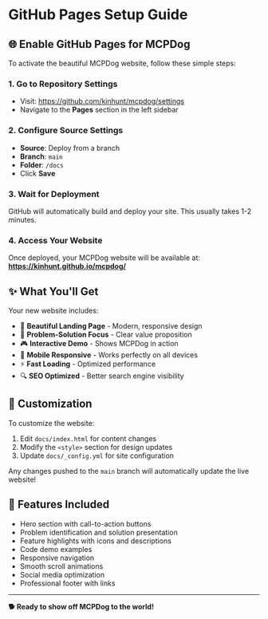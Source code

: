 # GitHub Pages Setup Guide

## 🌐 Enable GitHub Pages for MCPDog

To activate the beautiful MCPDog website, follow these simple steps:

### 1. Go to Repository Settings
- Visit: https://github.com/kinhunt/mcpdog/settings
- Navigate to the **Pages** section in the left sidebar

### 2. Configure Source Settings
- **Source**: Deploy from a branch
- **Branch**: `main`
- **Folder**: `/docs`
- Click **Save**

### 3. Wait for Deployment
GitHub will automatically build and deploy your site. This usually takes 1-2 minutes.

### 4. Access Your Website
Once deployed, your MCPDog website will be available at:
**https://kinhunt.github.io/mcpdog/**

## ✨ What You'll Get

Your new website includes:

- 🎨 **Beautiful Landing Page** - Modern, responsive design
- 🤔 **Problem-Solution Focus** - Clear value proposition
- 🎮 **Interactive Demo** - Shows MCPDog in action
- 📱 **Mobile Responsive** - Works perfectly on all devices
- ⚡ **Fast Loading** - Optimized performance
- 🔍 **SEO Optimized** - Better search engine visibility

## 🔧 Customization

To customize the website:

1. Edit `docs/index.html` for content changes
2. Modify the `<style>` section for design updates
3. Update `docs/_config.yml` for site configuration

Any changes pushed to the `main` branch will automatically update the live website!

## 🚀 Features Included

- Hero section with call-to-action buttons
- Problem identification and solution presentation
- Feature highlights with icons and descriptions
- Code demo examples
- Responsive navigation
- Smooth scroll animations
- Social media optimization
- Professional footer with links

---

**🐕 Ready to show off MCPDog to the world!**